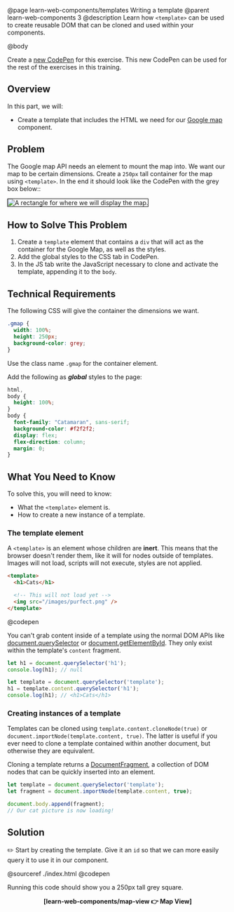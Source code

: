 @page learn-web-components/templates Writing a template
@parent learn-web-components 3
@description Learn how `<template>` can be used to create reusable DOM that can be cloned and used within your components.

@body

Create a [new CodePen](https://codepen.io/pen/) for this exercise. This new CodePen can be used for the rest of the exercises in this training.

## Overview

In this part, we will:

- Create a template that includes the HTML we need for our [Google map](https://www.google.com/maps) component.

## Problem

The Google map API needs an element to mount the map into. We want our map to be certain dimensions. Create a `250px` tall container for the map using `<template>`. In the end it should look like the CodePen with the grey box below::

<img src="../static/img/web-components/map-view-rect.png"
  style="border: solid 1px black; max-width: 100%;"
  title="A rectangle for where we will display the map."/>

## How to Solve This Problem

1. Create a `template` element that contains a `div` that will act as the container for the Google Map, as well as the styles.
2. Add the global styles to the CSS tab in CodePen.
3. In the JS tab write the JavaScript necessary to clone and activate the template, appending it to the `body`.

## Technical Requirements

The following CSS will give the container the dimensions we want.

```css
.gmap {
  width: 100%;
  height: 250px;
  background-color: grey;
}
```

Use the class name `.gmap` for the container element.

Add the following as ***global*** styles to the page:

```css
html,
body {
  height: 100%;
}
body {
  font-family: "Catamaran", sans-serif;
  background-color: #f2f2f2;
  display: flex;
  flex-direction: column;
  margin: 0;
}
```

## What You Need to Know

To solve this, you will need to know:

- What the `<template>` element is.
- How to create a new instance of a template.

### The template element

A `<template>` is an element whose children are __inert__. This means that the browser doesn't render them, like it will for nodes outside of templates. Images will not load, scripts will not execute, styles are not applied.

```html
<template>
  <h1>Cats</h1>

  <!-- This will not load yet -->
  <img src="/images/purfect.png" />
</template>
```
@codepen

You can't grab content inside of a template using the normal DOM APIs like [document.querySelector](https://developer.mozilla.org/en-US/docs/Web/API/Document/querySelector) or [document.getElementById](https://developer.mozilla.org/en-US/docs/Web/API/Document/getElementById). They only exist within the template's `content` fragment.

```js
let h1 = document.querySelector('h1');
console.log(h1); // null

let template = document.querySelector('template');
h1 = template.content.querySelector('h1');
console.log(h1); // <h1>Cats</h1>
```

### Creating instances of a template

Templates can be cloned using `template.content.cloneNode(true)` or `document.importNode(template.content, true)`. The latter is useful if you ever need to clone a template contained within another document, but otherwise they are equivalent.

Cloning a template returns a [DocumentFragment](https://developer.mozilla.org/en-US/docs/Web/API/DocumentFragment), a collection of DOM nodes that can be quickly inserted into an element.

```js
let template = document.querySelector('template');
let fragment = document.importNode(template.content, true);

document.body.append(fragment);
// Our cat picture is now loading!
```

## Solution

✏️ Start by creating the template. Give it an `id` so that we can more easily query it to use it in our component.

@sourceref ./index.html
@codepen

Running this code should show you a 250px tall grey square.

<p style="font-weight: bold; text-align: center;">
[learn-web-components/map-view 👉 Map View]
</p>
